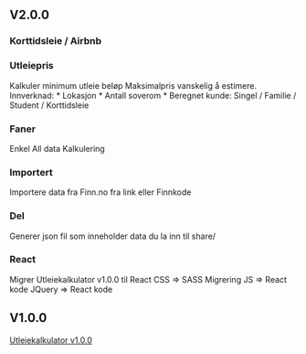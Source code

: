 ## V2.0.0
### Korttidsleie / Airbnb

### Utleiepris
Kalkuler minimum utleie beløp
Maksimalpris vanskelig å estimere. Innverknad:
    * Lokasjon
    * Antall soverom
    * Beregnet kunde: Singel / Familie / Student / Korttidsleie

### Faner
Enkel
All data
Kalkulering

### Importert
Importere data fra Finn.no fra link eller Finnkode

### Del
Generer json fil som inneholder data du la inn til share/

### React
Migrer Utleiekalkulator v1.0.0 til React
    CSS => SASS Migrering
     JS => React kode
 JQuery => React kode






## V1.0.0

[Utleiekalkulator v1.0.0](https://utleie.tloberg.net/)